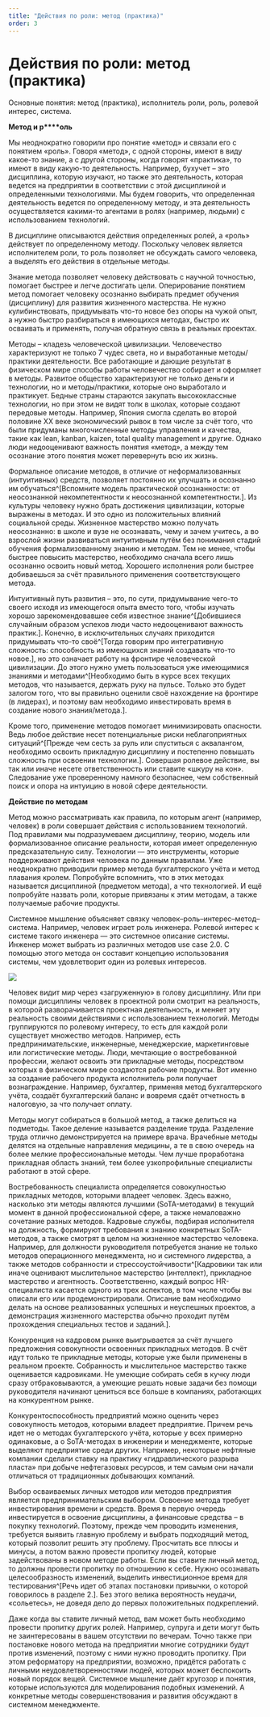 ```yaml
---
title: "Действия по роли: метод (практика)"
order: 3
---
```


# Действия по роли: метод (практика)

Основные понятия: метод (практика), исполнитель роли, роль, ролевой интерес, система.

**Метод и р****оль**

Мы неоднократно говорили про понятие «метод» и связали его с понятием «роль». Говоря «метод», с одной стороны, имеют в виду какое-то знание, а с другой стороны, когда говорят «практика», то имеют в виду какую-то деятельность. Например, бухучет – это дисциплина, которую изучают, но также это деятельность, которая ведется на предприятии в соответствии с этой дисциплиной и определенными технологиями. Мы будем говорить, что определенная деятельность ведется по определенному методу, и эта деятельность осуществляется какими-то агентами в ролях (например, людьми) с использованием технологий.

В дисциплине описываются действия определенных ролей, а «роль» действует по определенному методу. Поскольку человек является исполнителем роли, то роль позволяет не обсуждать самого человека, а выделять его действия в отдельные методы.

Знание метода позволяет человеку действовать с научной точностью, помогает быстрее и легче достигать цели. Оперирование понятием метод помогает человеку осознанно выбирать предмет обучения (дисциплину) для развития жизненного мастерства. Не нужно кулибинствовать, придумывать что-то новое без опоры на чужой опыт, а нужно быстро разбираться в имеющихся методах, быстро их осваивать и применять, получая обратную связь в реальных проектах.

Методы – кладезь человеческой цивилизации. Человечество характеризуют не только 7 чудес света, но и выработанные методы/практики деятельности. Все работающие и дающие результат в физическом мире способы работы человечество собирает и оформляет в методы. Развитое общество характеризуют не только деньги и технологии, но и методы/практики, которые оно выработало и практикует. Бедные страны стараются закупать высококлассные технологии, но при этом не видят толк в школах, которые создают передовые методы. Например, Япония смогла сделать во второй половине XX веке экономический рывок в том числе за счёт того, что были придуманы многочисленные методы управления и качества, такие как lean, kanban, kaizen, total quality management и другие. Однако люди недооценивают важность понятия «метод», а между тем осознание этого понятия может перевернуть всю их жизнь.

Формальное описание методов, в отличие от неформализованных (интуитивных) средств, позволяет постоянно их улучшать и осознанно им обучаться^[Вспомните модель практической осознанности: от неосознанной некомпетентности к неосознанной компетентности.]. Из культуры человеку нужно брать достижения цивилизации, которые выражены в методах. И это одно из положительных влияний социальной среды. Жизненное мастерство можно получать неосознанно: в школе и вузе не осознавать, чему и зачем учитесь, а во взрослой жизни развиваться интуитивным путём без понимания стадий обучения формализованному знанию и методам. Тем не менее, чтобы быстрее повысить мастерство, необходимо сначала всего лишь осознанно освоить новый метод. Хорошего исполнения роли быстрее добиваешься за счёт правильного применения соответствующего метода.

Интуитивный путь развития – это, по сути, придумывание чего-то своего исходя из имеющегося опыта вместо того, чтобы изучать хорошо зарекомендовавшее себя известное знание^[Добившиеся случайным образом успехов люди часто недооценивают важность практик.]. Конечно, в исключительных случаях приходится придумывать что-то своё^[Тогда говорим про интегративную сложность: способность из имеющихся знаний создавать что-то новое.], но это означает работу на фронтире человеческой цивилизации. До этого нужно уметь пользоваться уже имеющимися знаниями и методами^[Необходимо быть в курсе всех текущих методов, что называется, держать руку на пульсе. Только это будет залогом того, что вы правильно оценили своё нахождение на фронтире (в лидерах), и поэтому вам необходимо инвестировать время в создание нового знания/метода.].

Кроме того, применение методов помогает минимизировать опасности. Ведь любое действие несет потенциальные риски неблагоприятных ситуаций^[Прежде чем сесть за руль или спуститься с аквалангом, необходимо освоить прикладную дисциплину и постепенно повышать сложность при освоении технологии.]. Совершая ролевое действие, вы так или иначе несете ответственность или ставите «шкуру на кон». Следование уже проверенному намного безопаснее, чем собственный поиск и опора на интуицию в новой сфере деятельности.

**Действие по методам**

Метод можно рассматривать как правила, по которым агент (например, человек) в роли совершает действия с использованием технологий. Под правилами мы подразумеваем дисциплину, теорию, модель или формализованное описание реальности, которая имеет определенную предсказательную силу. Технологии — это инструменты, которые поддерживают действия человека по данным правилам. Уже неоднократно приводили пример метода бухгалтерского учёта и метод плавания кролем. Попробуйте вспомнить, что в этих методах называется дисциплиной (предметом метода), а что технологией. И ещё попробуйте назвать роли, которые привязаны к этим методам, а также получаемые рабочие продукты.

Системное мышление объясняет связку человек–роль–интерес–метод–система. Например, человек играет роль инженера. Ролевой интерес к системе такого инженера — это системное описание системы. Инженер может выбрать из различных методов use case 2.0. С помощью этого метода он составит концепцию использования системы, чем удовлетворит один из ролевых интересов.

![](/ru/systems-self-development/34.png)

Человек видит мир через «загруженную» в голову дисциплину. Или при помощи дисциплины человек в проектной роли смотрит на реальность, в которой разворачивается проектная деятельность, и меняет эту реальность своими действиями с использованием технологий. Методы группируются по ролевому интересу, то есть для каждой роли существует множество методов. Например, есть предпринимательские, инженерные, менеджерские, маркетинговые или логистические методы. Люди, мечтающие о востребованной профессии, желают освоить эти прикладные методы, посредством которых в физическом мире создаются рабочие продукты. Вот именно за создание рабочего продукта исполнитель роли получает вознаграждение. Например, бухгалтер, применяя метод бухгалтерского учёта, создаёт бухгалтерский баланс и вовремя сдаёт отчетность в налоговую, за что получает оплату.

Методы могут собираться в большой метод, а также делиться на подметоды. Такое деление называется разделение труда. Разделение труда отлично демонстрируется на примере врача. Врачебные методы делятся на отдельные направления медицины, а те в свою очередь на более мелкие профессиональные методы. Чем лучше проработана прикладная область знаний, тем более узкопрофильные специалисты работают в этой сфере.

Востребованность специалиста определяется совокупностью прикладных методов, которыми владеет человек. Здесь важно, насколько эти методы являются лучшими (SoTA-методами) в текущий момент в данной профессиональной сфере, а также немаловажно сочетание разных методов. Кадровые службы, подбирая исполнителя на должность, формируют требования к знанию конкретных SoTA-методов, а также смотрят в целом на жизненное мастерство человека. Например, для должности руководителя потребуется знание не только методов операционного менеджмента, но и системного лидерства, а также методов собранности и стрессоустойчивости^[Кадровики так или иначе оценивают мыслительное мастерство (интеллект), прикладное мастерство и агентность. Соответственно, каждый вопрос HR-специалиста касается одного из трех аспектов, в том числе чтобы вы описали его или продемонстрировали. Описание вам необходимо делать на основе реализованных успешных и неуспешных проектов, а демонстрация жизненного мастерства обычно проходит путём прохождения специальных тестов и заданий.].

Конкуренция на кадровом рынке выигрывается за счёт лучшего предложения совокупности освоенных прикладных методов. В счёт идут только те прикладные методы, которые уже были применены в реальном проекте. Собранность и мыслительное мастерство также оценивается кадровиками. Не умеющие собирать себя в кучку люди сразу отбраковываются, а умеющие решать новые задачи без помощи руководителя начинают цениться все больше в компаниях, работающих на конкурентном рынке.

Конкурентоспособность предприятий можно оценить через совокупность методов, которыми владеет предприятие. Причем речь идет не о методах бухгалтерского учёта, которые у всех примерно одинаковые, а о SoTA-методах в инженерии и менеджменте, которые выделяют предприятие среди других. Например, некоторые нефтяные компании сделали ставку на практику «гидравлического разрыва пласта» при добыче нефтегазовых ресурсов, и тем самым они начали отличаться от традиционных добывающих компаний.

Выбор осваиваемых личных методов или методов предприятия является предпринимательским выбором. Освоение метода требует инвестирования времени и средств. Время в первую очередь инвестируется в освоение дисциплины, а финансовые средства – в покупку технологий. Поэтому, прежде чем проводить изменения, требуется выявить главную проблему и выбрать подходящий метод, который позволит решить эту проблему. Просчитать все плюсы и минусы, а потом важно провести пропитку людей, которые задействованы в новом методе работы. Если вы ставите личный метод, то должны провести пропитку по отношению к себе. Нужно осознавать целесообразность изменений, выделить инвестиционное время для тестирования^[Речь идет об этапах постановки привычки, о которой говорилось в разделе 2.]. Без этого велика вероятность неудачи, «сольетесь», не доведя дело до первых положительных подкреплений.

Даже когда вы ставите личный метод, вам может быть необходимо провести пропитку других ролей. Например, супруга и дети могут быть не заинтересованы в вашем отсутствии по вечерам. Точно также при постановке нового метода на предприятии многие сотрудники будут против изменений, поэтому с ними нужно проводить пропитку. При этом реформатору на предприятии, возможно, придётся работать с личными неудовлетворенностями людей, которых может беспокоить новый порядок вещей. Системное мышление даёт кругозор и понятия, которые используются для моделирования подобных изменений. А конкретные методы совершенствования и развития обсуждают в системном менеджменте.